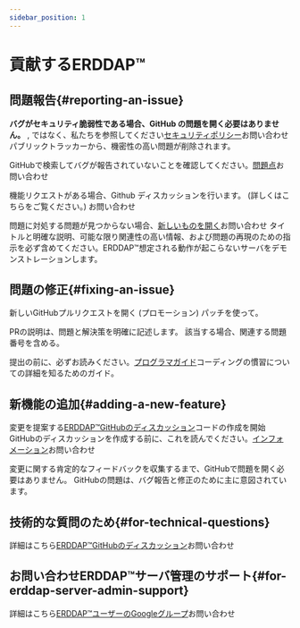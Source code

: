 ```yaml
---
sidebar_position: 1
---
```


# 貢献するERDDAP™
## 問題報告{#reporting-an-issue} 
 **バグがセキュリティ脆弱性である場合、GitHub の問題を開く必要はありません。** , ではなく、私たちを参照してください[セキュリティポリシー](https://github.com/erddap/erddap?tab=security-ov-file)お問い合わせ パブリックトラッカーから、機密性の高い問題が削除されます。

GitHubで検索してバグが報告されていないことを確認してください。[問題点](https://github.com/ERDDAP/erddap/issues)お問い合わせ

機能リクエストがある場合、Github ディスカッションを行います。 (詳しくはこちらをご覧ください。) お問い合わせ

問題に対処する問題が見つからない場合、[新しいものを開く](https://github.com/ERDDAP/erddap/issues/new)お問い合わせ タイトルと明確な説明、可能な限り関連性の高い情報、および問題の再現のための指示を必ず含めてください。ERDDAP™想定される動作が起こらないサーバをデモンストレーションします。
## 問題の修正{#fixing-an-issue} 
新しいGitHubプルリクエストを開く (プロモーション) パッチを使って。

PRの説明は、問題と解決策を明確に記述します。 該当する場合、関連する問題番号を含める。

提出の前に、必ずお読みください。[プログラマガイド](/docs/contributing/programmer-guide)コーディングの慣習についての詳細を知るためのガイド。
## 新機能の追加{#adding-a-new-feature} 
変更を提案する[ERDDAP™GitHubのディスカッション](https://github.com/ERDDAP/erddap/discussions)コードの作成を開始 GitHubのディスカッションを作成する前に、これを読んでください。[インフォメーション](https://github.com/ERDDAP/erddap/discussions/93#discussion-4920427)お問い合わせ

変更に関する肯定的なフィードバックを収集するまで、GitHubで問題を開く必要はありません。 GitHubの問題は、バグ報告と修正のために主に意図されています。
## 技術的な質問のため{#for-technical-questions} 
詳細はこちら[ERDDAP™GitHubのディスカッション](https://github.com/ERDDAP/erddap/discussions)お問い合わせ
## お問い合わせERDDAP™サーバ管理のサポート{#for-erddap-server-admin-support} 
詳細はこちら[ERDDAP™ユーザーのGoogleグループ](https://groups.google.com/g/erddap)お問い合わせ
